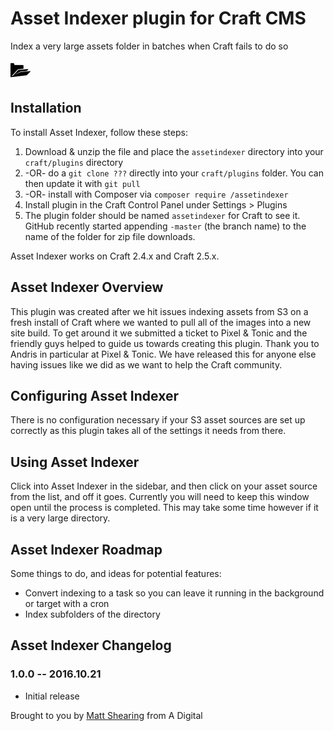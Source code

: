 # Asset Indexer plugin for Craft CMS

Index a very large assets folder in batches when Craft fails to do so

![Screenshot](resources/screenshots/plugin_logo.png)

## Installation

To install Asset Indexer, follow these steps:

1. Download & unzip the file and place the `assetindexer` directory into your `craft/plugins` directory
2.  -OR- do a `git clone ???` directly into your `craft/plugins` folder.  You can then update it with `git pull`
3.  -OR- install with Composer via `composer require /assetindexer`
4. Install plugin in the Craft Control Panel under Settings > Plugins
5. The plugin folder should be named `assetindexer` for Craft to see it.  GitHub recently started appending `-master` (the branch name) to the name of the folder for zip file downloads.

Asset Indexer works on Craft 2.4.x and Craft 2.5.x.

## Asset Indexer Overview

This plugin was created after we hit issues indexing assets from S3 on a fresh install of Craft where we wanted to pull all of the images into a new site build. To get around it we submitted a ticket to Pixel & Tonic and the friendly guys helped to guide us towards creating this plugin. Thank you to Andris in particular at Pixel & Tonic. We have released this for anyone else having issues like we did as we want to help the Craft community.

## Configuring Asset Indexer

There is no configuration necessary if your S3 asset sources are set up correctly as this plugin takes all of the settings it needs from there.

## Using Asset Indexer

Click into Asset Indexer in the sidebar, and then click on your asset source from the list, and off it goes. Currently you will need to keep this window open until the process is completed. This may take some time however if it is a very large directory.

## Asset Indexer Roadmap

Some things to do, and ideas for potential features:

* Convert indexing to a task so you can leave it running in the background or target with a cron
* Index subfolders of the directory

## Asset Indexer Changelog

### 1.0.0 -- 2016.10.21

* Initial release

Brought to you by [Matt Shearing](http://adigital.agency) from A Digital
